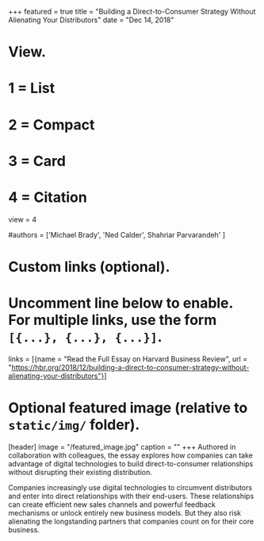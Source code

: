 +++
featured = true
title = "Building a Direct-to-Consumer Strategy Without Alienating Your Distributors"
date = "Dec 14, 2018"

# View.
#   1 = List
#   2 = Compact
#   3 = Card
#   4 = Citation
view = 4

#authors = ['Michael Brady', 'Ned Calder', Shahriar Parvarandeh' ]
# Custom links (optional).
#   Uncomment line below to enable. For multiple links, use the form `[{...}, {...}, {...}]`.
links = [{name = "Read the Full Essay on Harvard Business Review", url = "https://hbr.org/2018/12/building-a-direct-to-consumer-strategy-without-alienating-your-distributors"}]

# Optional featured image (relative to `static/img/` folder).
[header]
image = "/featured_image.jpg"
caption = ""
+++
Authored in collaboration with colleagues, the essay explores how companies can take advantage of digital technologies to build direct-to-consumer relationships without disrupting their existing distribution.

Companies increasingly use digital technologies to circumvent distributors and enter into direct relationships with their end-users. These relationships can create efficient new sales channels and powerful feedback mechanisms or unlock entirely new business models. But they also risk alienating the longstanding partners that companies count on for their core business.
